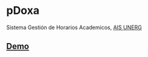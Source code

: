 # pDoxa

Sistema Gestión de Horarios Academicos, [AIS UNERG](http://www.aisunerg.com.ve)


## [Demo](http://desarrollo.aisunerg.com.ve/pdoxa/users/login)
